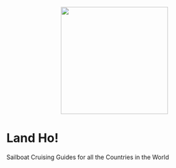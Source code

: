 <p align="center">
  <img src="https://cdn.jsdelivr.net/gh/thomasbrueggemann/land-ho/img/icon.png" width="250" />
</p>

# Land Ho!
Sailboat Cruising Guides for all the Countries in the World
